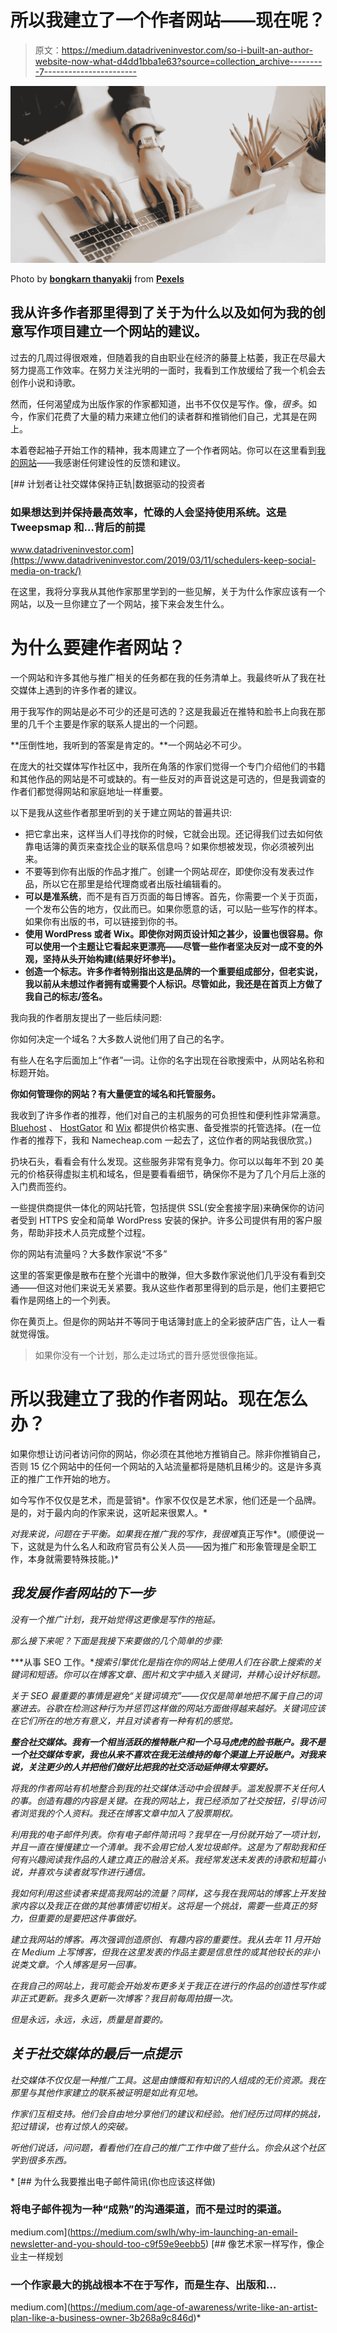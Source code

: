 # 所以我建立了一个作者网站——现在呢？

> 原文：<https://medium.datadriveninvestor.com/so-i-built-an-author-website-now-what-d4dd1bba1e63?source=collection_archive---------7----------------------->

![](img/861a5bfae1293d48112691bd7c099f43.png)

Photo by [**bongkarn thanyakij**](https://www.pexels.com/@bongkarn-thanyakij-683719?utm_content=attributionCopyText&utm_medium=referral&utm_source=pexels) from [**Pexels**](https://www.pexels.com/photo/person-in-black-long-sleeve-shirt-using-macbook-pro-3843335/?utm_content=attributionCopyText&utm_medium=referral&utm_source=pexels)

## 我从许多作者那里得到了关于为什么以及如何为我的创意写作项目建立一个网站的建议。

过去的几周过得很艰难，但随着我的自由职业在经济的藤蔓上枯萎，我正在尽最大努力提高工作效率。在努力关注光明的一面时，我看到工作放缓给了我一个机会去创作小说和诗歌。

然而，任何渴望成为出版作家的作家都知道，出书不仅仅是写作。像，*很多*。如今，作家们花费了大量的精力来建立他们的读者群和推销他们自己，尤其是在网上。

本着卷起袖子开始工作的精神，我本周建立了一个作者网站。你可以在这里看到[我的网站](http://ediemeade.com/)——我感谢任何建设性的反馈和建议。

[](https://www.datadriveninvestor.com/2019/03/11/schedulers-keep-social-media-on-track/) [## 计划者让社交媒体保持正轨|数据驱动的投资者

### 如果想达到并保持最高效率，忙碌的人会坚持使用系统。这是 Tweepsmap 和…背后的前提

www.datadriveninvestor.com](https://www.datadriveninvestor.com/2019/03/11/schedulers-keep-social-media-on-track/) 

在这里，我将分享我从其他作家那里学到的一些见解，关于为什么作家应该有一个网站，以及一旦你建立了一个网站，接下来会发生什么。

# **为什么要建作者网站？**

一个网站和许多其他与推广相关的任务都在我的任务清单上。我最终听从了我在社交媒体上遇到的许多作者的建议。

用于我写作的网站是必不可少的还是可选的？这是我最近在推特和脸书上向我在那里的几千个主要是作家的联系人提出的一个问题。

**压倒性地，我听到的答案是肯定的。**一个网站必不可少。

在庞大的社交媒体写作社区中，我所在角落的作家们觉得一个专门介绍他们的书籍和其他作品的网站是不可或缺的。有一些反对的声音说这是可选的，但是我调查的作者们都觉得网站和家庭地址一样重要。

以下是我从这些作者那里听到的关于建立网站的普遍共识:

*   把它拿出来，这样当人们寻找你的时候，它就会出现。还记得我们过去如何依靠电话簿的黄页来查找企业的联系信息吗？如果你想被发现，你必须被列出来。
*   不要等到你有出版的作品才推广。创建一个网站*现在*，即使你没有发表过作品，所以它在那里是给代理商或者出版社编辑看的。
*   **可以是准系统**，而不是有百万页面的每日博客。首先，你需要一个关于页面，一个发布公告的地方，仅此而已。如果你愿意的话，可以贴一些写作的样本。如果你有出版的书，可以链接到你的书。
*   **使用 WordPress 或者 Wix。即使你对网页设计知之甚少，设置也很容易。你可以使用一个主题让它看起来更漂亮——尽管一些作者坚决反对一成不变的外观，坚持从头开始构建(结果好坏参半)。**
*   **创造一个标志。许多作者特别指出这是品牌的一个重要组成部分，但老实说，我以前从未想过作者拥有或需要个人标识。尽管如此，我还是在首页上方做了我自己的标志/签名。**

我向我的作者朋友提出了一些后续问题:

你如何决定一个域名？大多数人说他们用了自己的名字。

有些人在名字后面加上“作者”一词。让你的名字出现在谷歌搜索中，从网站名称和标题开始。

**你如何管理你的网站？有大量便宜的域名和托管服务。**

我收到了许多作者的推荐，他们对自己的主机服务的可负担性和便利性非常满意。 [Bluehost](https://www.bluehost.com/) 、 [HostGator](https://www.hostgator.com/) 和 [Wix](https://www.wix.com/) 都提供价格实惠、备受推崇的托管选择。(在一位作者的推荐下，我和 Namecheap.com 一起去了，这位作者的网站我很欣赏。)

扔块石头，看看会有什么发现。这些服务非常有竞争力。你可以以每年不到 20 美元的价格获得虚拟主机和域名，但是要看看细节，确保你不是为了几个月后上涨的入门费而签约。

一些提供商提供一体化的网站托管，包括提供 SSL(安全套接字层)来确保你的访问者受到 HTTPS 安全和简单 WordPress 安装的保护。许多公司提供有用的客户服务，帮助非技术人员完成整个过程。

你的网站有流量吗？大多数作家说“不多”

这里的答案更像是散布在整个光谱中的散弹，但大多数作家说他们几乎没有看到交通——但这对他们来说无关紧要。我从这些作者那里得到的启示是，他们主要把它看作是网络上的一个列表。

你在黄页上。但是你的网站并不等同于电话簿封底上的全彩披萨店广告，让人一看就觉得饿。

> 如果你没有一个计划，那么走过场式的晋升感觉很像拖延。

# **所以我建立了我的作者网站。现在怎么办？**

如果你想让访问者访问你的网站，你必须在其他地方推销自己。除非你推销自己，否则 15 亿个网站中的任何一个网站的入站流量都将是随机且稀少的。这是许多真正的推广工作开始的地方。

如今写作不仅仅是艺术，而是营销*。作家不仅仅是艺术家，他们还是一个品牌。是的，对于最内向的作家来说，这听起来很累人。*

*对我来说，问题在于平衡。如果我在推广我的写作，我很难*真正写作*。(顺便说一下，这就是为什么名人和政府官员有公关人员——因为推广和形象管理是全职工作，本身就需要特殊技能。)*

## ***我发展作者网站的下一步***

*没有一个推广计划，我开始觉得这更像是写作的拖延。*

*那么接下来呢？下面是我接下来要做的几个简单的步骤:*

***从事 SEO 工作。**搜索引擎优化是指在你的网站上使用人们在谷歌上搜索的关键词和短语。你可以在博客文章、图片和文字中插入关键词，并精心设计好标题。*

*关于 SEO 最重要的事情是避免“关键词填充”——仅仅是简单地把不属于自己的词塞进去。谷歌在检测这种行为并惩罚这样做的网站方面做得越来越好。关键词应该在它们所在的地方有意义，并且对读者有一种有机的感觉。*

***整合社交媒体。我有一个相当活跃的推特账户和一个马马虎虎的脸书账户。我不是一个社交媒体专家，我也从来不喜欢在我无法维持的每个渠道上开设账户。对我来说，关注更少的人并把他们做好比把我的社交活动延伸得太窄要好。***

*将我的作者网站有机地整合到我的社交媒体活动中会很棘手。滥发股票不关任何人的事。创造有趣的内容是关键。在我的网站上，我已经添加了社交按钮，引导访问者浏览我的个人资料。我还在博客文章中加入了股票期权。*

*利用我的电子邮件列表。你有电子邮件简讯吗？我早在一月份就开始了一项计划，并且一直在慢慢建立一个清单。我不会用它给人发垃圾邮件。这是为了帮助我和任何有兴趣阅读我作品的人建立真正的融洽关系。我经常发送未发表的诗歌和短篇小说，并喜欢与读者就写作进行通信。*

*我如何利用这些读者来提高我网站的流量？同样，这与我在我网站的博客上开发独家内容以及我正在做的其他事情密切相关。这将是一个挑战，需要一些真正的努力，但重要的是要把这件事做好。*

*建立我网站的博客。再次强调创造原创、有趣内容的重要性。我从去年 11 月开始在 Medium 上写博客，但我在这里发表的作品主要是信息性的或其他较长的非小说类文章。个人博客是另一回事。*

*在我自己的网站上，我可能会开始发布更多关于我正在进行的作品的创造性写作或非正式更新。我多久更新一次博客？我目前每周拍摄一次。*

*但是永远，永远，永远，*质量是首要的*。*

## ***关于社交媒体的最后一点提示***

*社交媒体不仅仅是一种推广工具。这是由慷慨和有知识的人组成的无价资源。我在那里与其他作家建立的联系被证明是如此有见地。*

*作家们互相支持。他们会自由地分享他们的建议和经验。他们经历过同样的挑战，犯过错误，也有过惊人的突破。*

*听他们说话，问问题，看看他们在自己的推广工作中做了些什么。你会从这个社区学到很多东西。*

*[](https://medium.com/swlh/why-im-launching-an-email-newsletter-and-you-should-too-c9f59e9eebb5) [## 为什么我要推出电子邮件简讯(你也应该这样做)

### 将电子邮件视为一种“成熟”的沟通渠道，而不是过时的渠道。

medium.com](https://medium.com/swlh/why-im-launching-an-email-newsletter-and-you-should-too-c9f59e9eebb5) [](https://medium.com/age-of-awareness/write-like-an-artist-plan-like-a-business-owner-3b268a9c846d) [## 像艺术家一样写作，像企业主一样规划

### 一个作家最大的挑战根本不在于写作，而是生存、出版和…

medium.com](https://medium.com/age-of-awareness/write-like-an-artist-plan-like-a-business-owner-3b268a9c846d)*